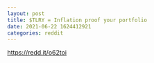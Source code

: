```yaml
--- 
layout: post 
title: $TLRY = Inflation proof your portfolio 
date: 2021-06-22 1624412921 
categories: reddit 
--- 
```

https://redd.it/o62toi